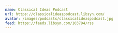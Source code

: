 ```yaml
---
name: Classical Ideas Podcast
url: https://classicalideaspodcast.libsyn.com/
avatar: /images/podcasts/classicalideaspodcast.jpg
feed: https://feeds.libsyn.com/103794/rss
---
```

